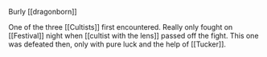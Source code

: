 Burly [[dragonborn]]

One of the three [[Cultists]] first encountered. Really only fought on [[Festival]] night when [[cultist with the lens]] passed off the fight. This one was defeated then, only with pure luck and the help of [[Tucker]].
